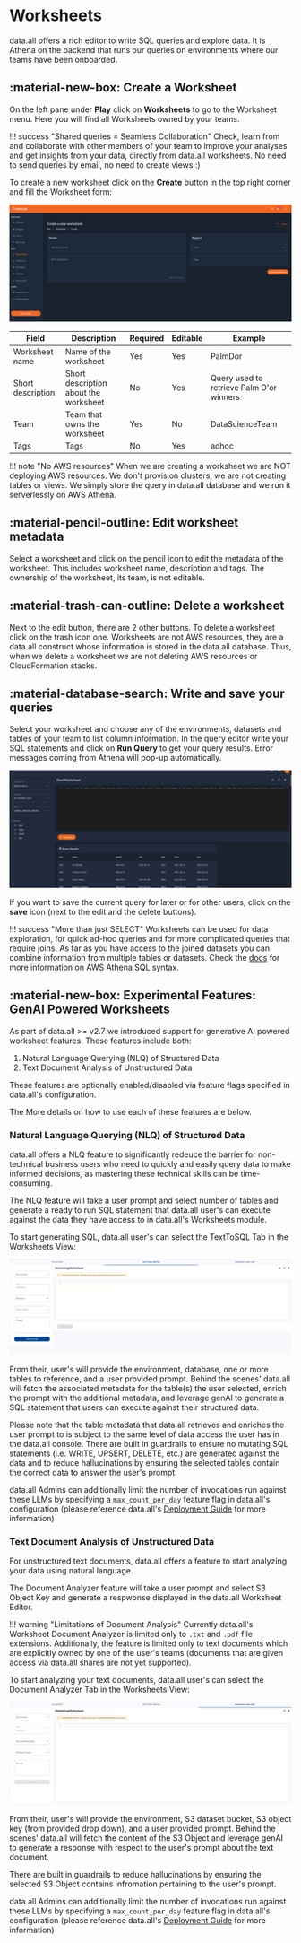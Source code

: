 # **Worksheets**

data.all offers a rich editor to write SQL queries and explore data. It is Athena on the backend that runs our queries
on environments where our teams have been onboarded.


## :material-new-box: **Create a Worksheet**
On the left pane under **Play** click on **Worksheets** to go to the Worksheet menu. Here you will find all
Worksheets owned by your teams.

!!! success "Shared queries = Seamless Collaboration"
    Check, learn from and collaborate with other members of your team to improve your analyses and get insights from
    your data, directly from data.all worksheets. No need to send queries by email, no need to create views :)


To create a new worksheet click on the **Create** button in the top right corner and fill the Worksheet form:

![worksheets](pictures/worksheets/ws_form.png#zoom#shadow)

| Field             | Description                                | Required | Editable |Example
|-------------------|--------------------------------------------|----------|----------|-------------
| Worksheet name    | Name of the worksheet                      | Yes      | Yes      |PalmDor
| Short description | Short description about the worksheet      | No       | Yes      |Query used to retrieve Palm D'or winners
| Team              | Team that owns the worksheet               | Yes      | No       |DataScienceTeam
| Tags              | Tags  | No       | Yes      |adhoc

!!! note "No AWS resources"
    When we are creating a worksheet we are NOT deploying AWS resources. We don't provision clusters, we are not creating
    tables or views. We simply store the query in data.all database and we run it serverlessly on AWS Athena.


## :material-pencil-outline: **Edit worksheet metadata**
Select a worksheet and click on the pencil icon to edit the metadata of the worksheet. This includes worksheet name,
description and tags. The ownership of the worksheet, its team, is not editable.

## :material-trash-can-outline: **Delete a worksheet**
Next to the edit button, there are 2 other buttons. To delete a worksheet click on the trash icon one. Worksheets
are not AWS resources, they are a data.all construct whose information is stored in the data.all database. Thus,
when we delete a worksheet we are not deleting AWS resources or CloudFormation stacks.

## :material-database-search: **Write and save your queries**
Select your worksheet and choose any of the environments, datasets and tables of your team to list column information.
In the query editor write your SQL statements and click on **Run Query** to get your query results. Error messages
coming from Athena will pop-up automatically.

![worksheets](pictures/worksheets/ws_joins.png#zoom#shadow)

If you want to save the current query for later or for other users, click on the **save** icon (next to the edit and the
delete buttons).

!!! success "More than just SELECT"
    Worksheets can be used for data exploration, for quick ad-hoc queries and for more complicated queries that require
    joins. As far as you have access to the joined datasets you can combine information from multiple tables or datasets.
    Check the <a href="https://docs.aws.amazon.com/athena/latest/ug/select.html" target="_blank">docs</a>
    for more information on AWS Athena SQL syntax.


## :material-new-box: **Experimental Features: GenAI Powered Worksheets**

As part of data.all >= v2.7 we introduced support for generative AI powered worksheet features. These features include both:

1. Natural Language Querying (NLQ) of Structured Data
2. Text Document Analysis of Unstructured Data

These features are optionally enabled/disabled via feature flags specified in data.all's configuration.

The More details on how to use each of these features are below.

### Natural Language Querying (NLQ) of Structured Data

data.all offers a NLQ feature to significantly redeuce the barrier for non-technical business users who need to quickly and easily query data to make informed decisions, as mastering these technical skills can be time-consuming.

The NLQ feature will take a user prompt and select number of tables and generate a ready to run SQL statement that data.all user's can execute against the data they have access to in data.all's Worksheets module.

To start generating SQL, data.all user's can select the TextToSQL Tab in the Worksheets View:

![worksheets_nlq](pictures/worksheets/ws_text_to_sql.png#zoom#shadow)


From their, user's will provide the environment, database, one or more tables to reference, and a user provided prompt. Behind the scenes' data.all will fetch the associated metadata for the table(s) the user selected, enrich the prompt with the additional metadata, and leverage genAI to generate a SQL statement that users can execute against their structured data.

Please note that the table metadata that data.all retrieves and enriches the user prompt to is subject to the same level of data access the user has in the data.all console. There are built in guardrails to ensure no mutating SQL statements (i.e. WRITE, UPSERT, DELETE, etc.) are generated against the data and to reduce hallucinations by ensuring the selected tables contain the correct data to answer the user's prompt.

data.all Admins can additionally limit the number of invocations run against these LLMs by specifying a `max_count_per_day` feature flag in data.all's configuration (please reference data.all's [Deployment Guide](https://data-dot-all.github.io/dataall/deploy-aws/#configjson) for more information)


### Text Document Analysis of Unstructured Data

For unstructured text documents, data.all offers a feature to start analyzing your data using natural language.

The Document Analyzer feature will take a user prompt and select S3 Object Key and generate a respwonse displayed in the data.all Worksheet Editor. 

!!! warning "Limitations of Document Analysis"
    Currently data.all's Worksheet Document Analyzer is limited only to `.txt` and `.pdf` file extensions. Additionally, the feature is limited only to 
    text documents which are explicitly owned by one of the user's teams (documents that are given access via data.all shares are not yet supported).


To start analyzing your text documents, data.all user's can select the Document Analyzer Tab in the Worksheets View:

![worksheets_unstructured](pictures/worksheets/ws_analyze_txt_doc.png#zoom#shadow)


From their, user's will provide the environment, S3 dataset bucket, S3 object key (from provided drop down), and a user provided prompt. Behind the scenes' data.all will fetch the content of the S3 Object and leverage genAI to generate a response with respect to the user's prompt about the text document.

There are built in guardrails to reduce hallucinations by ensuring the selected S3 Object contains infromation pertaining to the user's prompt.

data.all Admins can additionally limit the number of invocations run against these LLMs by specifying a `max_count_per_day` feature flag in data.all's configuration (please reference data.all's [Deployment Guide](https://data-dot-all.github.io/dataall/deploy-aws/#configjson) for more information)

